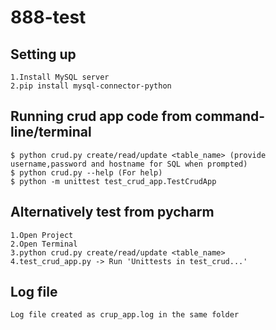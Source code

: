 # 888-test

## Setting up

```
1.Install MySQL server
2.pip install mysql-connector-python
```

## Running crud app code from command-line/terminal

```
$ python crud.py create/read/update <table_name> (provide username,password and hostname for SQL when prompted)
$ python crud.py --help (For help)
$ python -m unittest test_crud_app.TestCrudApp
```

## Alternatively test from pycharm
```
1.Open Project
2.Open Terminal
3.python crud.py create/read/update <table_name>
4.test_crud_app.py -> Run 'Unittests in test_crud...'

```

## Log file

```
Log file created as crup_app.log in the same folder

```